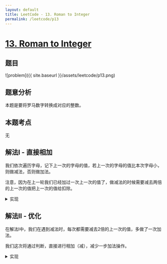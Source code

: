 ```yaml
---
layout: default
title: LeetCode - 13. Roman to Integer
permalink: /leetcode/p13
---
```

# [13. Roman to Integer](https://leetcode.com/problems/roman-to-integer/)

## 题目
![problem]({{ site.baseurl }}/assets/leetcode/p13.png)


## 题意分析
本题是要将罗马数字转换成对应的整数。

## 本题考点
无

## 解法I - 直接相加
我们依次遍历字母，记下上一次的字母的值，若上一次的字母的值比本次字母小，则做减法，否则做加法。

注意，因为在上一轮我们已经加过一次上一次的值了，做减法的时候需要减去两倍的上一次的值把上一次的值给扣除。

<details markdown="1">
<summary markdown="span">实现</summary>

```java
class Solution {
  public int romanToInt(String s) {
    int sum = 0;

    // 上一次的字母
    Character last = null;

    for (int i = 0; i < s.length(); i++) {
      Character c = s.charAt(i);
      
      int currentValue = getRomanValue(c);
      int lastValue = getRomanValue(last);
      
      // 如果本次的值大于上次的值，说明我们要做减法
      // 在这里需要把上一次添加的值给减去
      if (currentValue > lastValue) {
        sum = sum - 2 * lastValue + currentValue;
      } else {
        // 如果本次的值小于等于上次的值，则直接相加
        sum += currentValue;
      }

      // 更新上一次的值
      last = c;
    }

    return sum;
  }

  private int getRomanValue(Character c) {
    if (c == null) return Integer.MAX_VALUE;
    switch(c) {
      case 'I':
      return 1;
      case 'V':
      return 5;
      case 'X':
      return 10;
      case 'L':
      return 50;
      case 'C':
      return 100;
      case 'D':
      return 500;
      case 'M':
      return 1000;
      default:
      return 0;
    }
  }
}

```
</details>

## 解法II - 优化
在解法I中，我们在遇到减法时，每次都需要减去2倍的上一次的值，多做了一次加法。

我们这次将通过判断，直接进行相加（减），减少一步加法操作。

<details markdown="1">
<summary markdown="span">实现</summary>

```java
class Solution {
  public int romanToInt(String s) {
    // 初始值为最后一个字母的值
    // 因为下面的循环无法覆盖到最后一个字母
    int sum = getRomanValue(s.charAt(s.length() - 1));

    // 注意边界条件i < s.length() - 1，防止越界
    for(int i = 0; i < s.length() - 1; i ++) {
      // 我们每次取两个字母进行判断
      Character currentLetter = s.charAt(i);
      Character nextLetter = s.charAt(i + 1);
      
      int currentValue = getRomanValue(currentLetter);
      int nextValue = getRomanValue(nextLetter);
      
      if (currentValue >= nextValue) {
        sum += currentValue;
      } else {
        sum -= currentValue;
      }
    }

    return sum;
  }

  private int getRomanValue(Character c) {
    if (c == null) return Integer.MAX_VALUE;
    switch(c) {
      case 'I':
      return 1;
      case 'V':
      return 5;
      case 'X':
      return 10;
      case 'L':
      return 50;
      case 'C':
      return 100;
      case 'D':
      return 500;
      case 'M':
      return 1000;
      default:
      return 0;
    }
  }
}
```
</details>